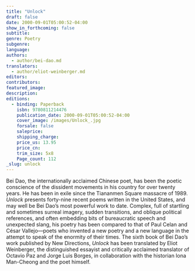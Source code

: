```yaml
---
title: "Unlock"
draft: false
date: 2000-09-01T05:00:52-04:00
show_in_forthcoming: false
subtitle:
genre: Poetry
subgenre:
language:
authors:
  - author/bei-dao.md
translators:
  - author/eliot-weinberger.md
editors:
contributors:
featured_image:
description:
editions:
  - binding: Paperback
    isbn: 9780811214476
    publication_date: 2000-09-01T05:00:52-04:00
    cover_image: /images/Unlock_.jpg
    forsale: false
    saleprice:
    shipping_charge:
    price_us: 13.95
    price_cn:
    trim_size: 5x8
    Page_count: 112
_slug: unlock
---
```


Bei Dao, the internationally acclaimed Chinese poet, has been the poetic conscience of the dissident movements in his country for over twenty years. He has been in exile since the Tiananmen Square massacre of 1989. _Unlock_ presents forty-nine recent poems written in the United States, and may well be Bei Dao’s most powerful work to date. Complex, full of startling and sometimes surreal imagery, sudden transitions, and oblique political references, and often embedding bits of bureaucratic speech and unexpected slang, his poetry has been compared to that of Paul Celan and César Vallejo––poets who invented a new poetry and a new language in the attempt to speak of the enormity of their times. The sixth book of Bei Dao’s work published by New Directions, _Unlock_ has been translated by Eliot Weinberger, the distinguished essayist and critically acclaimed translator of Octavio Paz and Jorge Luis Borges, in collaboration with the historian lona Man-Cheong and the poet himself.

